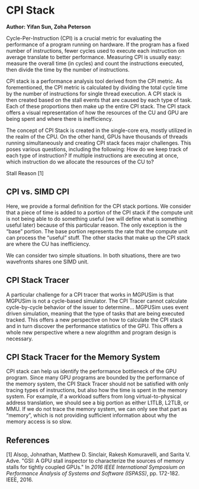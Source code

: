 # CPI Stack

**Author: Yifan Sun, Zoha Peterson**

Cycle-Per-Instruction (CPI) is a crucial metric for evaluating the performance of a program running on hardware. If the program has a fixed number of instructions, fewer cycles used to execute each instruction on average translate to better performance. Measuring CPI is usually easy: measure the overall time (in cycles) and count the instructions executed, then divide the time by the number of instructions.

CPI stack is a performance analysis tool derived from the CPI metric. As forementioned, the CPI metric is calculated by dividing the total cycle time by the number of instructions for single thread execution. A CPI stack is then created based on the stall events that are caused by each type of task. Each of these proportions then make up the entire CPI stack. The CPI stack offers a visual representation of how the resources of the CU and GPU are being spent and where there is inefficiency. 

The concept of CPI Stack is created in the single-core era, mostly utilized in the realm of the CPU. On the other hand, GPUs have thousands of threads running simultaneously and creating CPI stack faces major challenges. This poses various questions, including the following: How do we keep track of each type of instruction? If multiple instructions are executing at once, which instruction do we allocate the resources of the CU to? 

Stall Reason [1]

## CPI vs. SIMD CPI

Here, we provide a formal definition for the CPI stack portions. We consider that a piece of time is added to a portion of the CPI stack if the compute unit is not being able to do something useful (we will define what is something useful later) because of this particular reason. The only exception is the “base” portion. The base portion represents the rate that the compute unit can process the “useful” stuff. The other stacks that make up the CPI stack are where the CU has inefficiency.

We can consider two simple situations. In both situations, there are two wavefronts shares one SIMD unit.  

## CPI Stack Tracer

A particular challenge for a CPI tracer that works in MGPUSim is that MGPUSim is not a cycle-based simulator. The CPI Tracer cannot calculate cycle-by-cycle behavior of the issuer to determine… MGPUSim uses event driven simulation, meaning that the type of tasks that are being executed tracked. This offers a new perspective on how to calculate the CPI stack and in turn discover the performance statistics of the GPU. This offers a whole new perspective where a new alogrithm and program design is necessary.

## CPI Stack Tracer for the Memory System

CPI stack can help us identify the performance bottleneck of the GPU program. Since many GPU programs are bounded by the performance of the memory system, the CPI Stack Tracer should not be satisfied with only tracing types of instructions, but also how the time is spent in the memory system. For example, if a workload suffers from long virtual-to-physical address translation, we should see a big portion as either L1TLB, L2TLB, or MMU. If we do not trace the memory system, we can only see that part as “memory”, which is not providing sufficient information about why the memory access is so slow.

## References

[1] Alsop, Johnathan, Matthew D. Sinclair, Rakesh Komuravelli, and Sarita V. Adve. "GSI: A GPU stall inspector to characterize the sources of memory stalls for tightly coupled GPUs." In *2016 IEEE International Symposium on Performance Analysis of Systems and Software (ISPASS)*, pp. 172-182. IEEE, 2016.